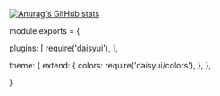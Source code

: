 
[![Anurag's GitHub stats](https://github-readme-stats.vercel.app/api?username=Amortis6)](https://github.com/anuraghazra/github-readme-stats)


module.exports = {

  plugins: [
    require('daisyui'),
  ],
  
  theme: {
    extend: {
      colors: require('daisyui/colors'),
    },
  },

}
